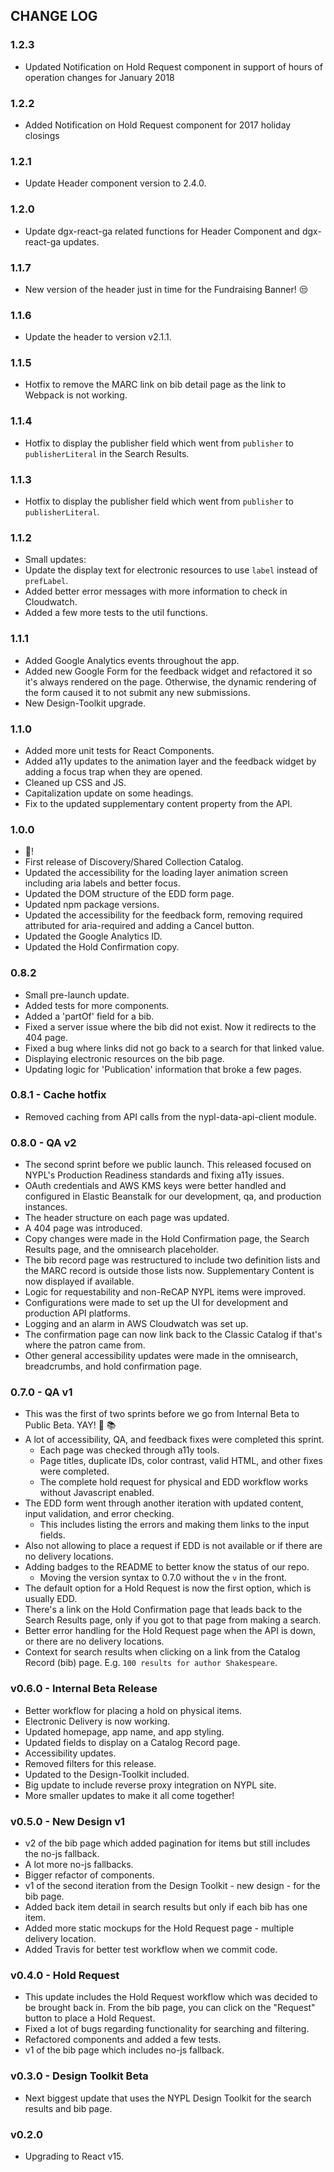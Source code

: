 ## CHANGE LOG

### 1.2.3
- Updated Notification on Hold Request component in support of hours of operation changes for January 2018

### 1.2.2
- Added Notification on Hold Request component for 2017 holiday closings

### 1.2.1
- Update Header component version to 2.4.0.

### 1.2.0
- Update dgx-react-ga related functions for Header Component and dgx-react-ga updates.

### 1.1.7
- New version of the header just in time for the Fundraising Banner! :unamused:

### 1.1.6
- Update the header to version v2.1.1.

### 1.1.5
- Hotfix to remove the MARC link on bib detail page as the link to Webpack is not working.

### 1.1.4
- Hotfix to display the publisher field which went from `publisher` to `publisherLiteral` in the Search Results.

### 1.1.3
- Hotfix to display the publisher field which went from `publisher` to `publisherLiteral`.

### 1.1.2
- Small updates:
- Update the display text for electronic resources to use `label` instead of `prefLabel`.
- Added better error messages with more information to check in Cloudwatch.
- Added a few more tests to the util functions.

### 1.1.1
- Added Google Analytics events throughout the app.
- Added new Google Form for the feedback widget and refactored it so it's always rendered on the page. Otherwise, the dynamic rendering of the form caused it to not submit any new submissions.
- New Design-Toolkit upgrade.

### 1.1.0
- Added more unit tests for React Components.
- Added a11y updates to the animation layer and the feedback widget by adding a focus trap when they are opened.
- Cleaned up CSS and JS.
- Capitalization update on some headings.
- Fix to the updated supplementary content property from the API.

### 1.0.0
- :rocket:!
- First release of Discovery/Shared Collection Catalog.
- Updated the accessibility for the loading layer animation screen including aria labels and better
focus.
- Updated the DOM structure of the EDD form page.
- Updated npm package versions.
- Updated the accessibility for the feedback form, removing required attributed for aria-required
and adding a Cancel button.
- Updated the Google Analytics ID.
- Updated the Hold Confirmation copy.

### 0.8.2
- Small pre-launch update.
- Added tests for more components.
- Added a 'partOf' field for a bib.
- Fixed a server issue where the bib did not exist. Now it redirects to the 404 page.
- Fixed a bug where links did not go back to a search for that linked value.
- Displaying electronic resources on the bib page.
- Updating logic for 'Publication' information that broke a few pages.

### 0.8.1 - Cache hotfix
- Removed caching from API calls from the nypl-data-api-client module.

### 0.8.0 - QA v2
- The second sprint before we public launch. This released focused on NYPL's Production Readiness standards and fixing a11y issues.
- OAuth credentials and AWS KMS keys were better handled and configured in Elastic Beanstalk for our development, qa, and production instances.
- The header structure on each page was updated.
- A 404 page was introduced.
- Copy changes were made in the Hold Confirmation page, the Search Results page, and the omnisearch placeholder.
- The bib record page was restructured to include two definition lists and the MARC record is outside those lists now. Supplementary Content is now displayed if available.
- Logic for requestability and non-ReCAP NYPL items were improved.
- Configurations were made to set up the UI for development and production API platforms.
- Logging and an alarm in AWS Cloudwatch was set up.
- The confirmation page can now link back to the Classic Catalog if that's where the patron came from.
- Other general accessibility updates were made in the omnisearch, breadcrumbs, and hold confirmation page.

### 0.7.0 - QA v1
- This was the first of two sprints before we go from Internal Beta to Public Beta. YAY!  :rocket: :books:
- A lot of accessibility, QA, and feedback fixes were completed this sprint.
  - Each page was checked through a11y tools.
  - Page titles, duplicate IDs, color contrast, valid HTML, and other fixes were completed.
  - The complete hold request for physical and EDD workflow works without Javascript enabled.
- The EDD form went through another iteration with updated content, input validation, and error checking.
  - This includes listing the errors and making them links to the input fields.
- Also not allowing to place a request if EDD is not available or if there are no delivery locations.
- Adding badges to the README to better know the status of our repo.
  - Moving the version syntax to 0.7.0 without the `v` in the front.
- The default option for a Hold Request is now the first option, which is usually EDD.
- There's a link on the Hold Confirmation page that leads back to the Search Results page, only if you got to that page from making a search.
- Better error handling for the Hold Request page when the API is down, or there are no delivery locations.
- Context for search results when clicking on a link from the Catalog Record (bib) page. E.g. `100 results for author Shakespeare`.

### v0.6.0 - Internal Beta Release
- Better workflow for placing a hold on physical items.
- Electronic Delivery is now working.
- Updated homepage, app name, and app styling.
- Updated fields to display on a Catalog Record page.
- Accessibility updates.
- Removed filters for this release.
- Updated to the Design-Toolkit included.
- Big update to include reverse proxy integration on NYPL site.
- More smaller updates to make it all come together!

### v0.5.0 - New Design v1
- v2 of the bib page which added pagination for items but still includes the no-js fallback.
- A lot more no-js fallbacks.
- Bigger refactor of components.
- v1 of the second iteration from the Design Toolkit - new design - for the bib page.
- Added back item detail in search results but only if each bib has one item.
- Added more static mockups for the Hold Request page - multiple delivery location.
- Added Travis for better test workflow when we commit code.

### v0.4.0 - Hold Request
- This update includes the Hold Request workflow which was decided to be brought back in. From the bib page, you can click on the "Request" button to place a Hold Request.
- Fixed a lot of bugs regarding functionality for searching and filtering.
- Refactored components and added a few tests.
- v1 of the bib page which includes no-js fallback.

### v0.3.0 - Design Toolkit Beta
- Next biggest update that uses the NYPL Design Toolkit for the search results and bib page.

### v0.2.0
- Upgrading to React v15.

